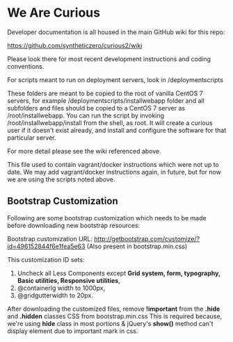We Are Curious
=======

Developer documentation is all housed in the main GitHub wiki for this repo:

https://github.com/syntheticzero/curious2/wiki

Please look there for most recent development instructions and coding conventions.

For scripts meant to run on deployment servers, look in /deploymentscripts

These folders are meant to be copied to the root of vanilla CentOS 7 servers, for example /deploymentscripts/installwebapp folder and all subfolders and files should be copied to a CentOS 7 server as /root/installwebapp. You can run the script by invoking /root/installwebapp/install from the shell, as root. It will create a curious user if it doesn't exist already, and install and configure the software for that particular server.

For more detail please see the wiki referenced above.

This file used to contain vagrant/docker instructions which were not up to date. We may add vagrant/docker instructions again, in future, but for now we are using the scripts noted above.

## Bootstrap Customization

Following are some bootstrap customization which needs to be made before downloading new bootstrap resources:

Bootstrap customization URL: http://getbootstrap.com/customize/?id=496152844f6e1fea5e63 (Also present in bootstrap.min.css)

This customization ID sets: 
1. Uncheck all Less Components except **Grid system, form, typography, Basic utilities, Responsive utilities**,
2. @containerlg width to 1000px,
3. @gridgutterwidth to 20px.

After downloading the customized files, remove **!important** from the **.hide** and **.hidden** classes CSS from bootstrap.min.css
This is required because, we're using **hide** class in most portions & jQuery's **show()** method can't display element 
due to important mark in css.
